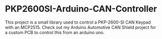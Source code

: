 # PKP2600SI-Arduino-CAN-Controller
This project is a small library used to control a PKP-2600-SI CAN Keypad with an MCP2515.  Check out my Arduino Automotive CAN Shield project for a custom PCB to control this from an arduino uno. 
